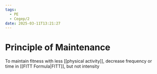 ```yaml
---
tags:
  - PE
  - Cegep/2
date: 2025-03-11T13:21:27
---
```


# Principle of Maintenance

To maintain fitness with less [[physical activity]], decrease frequency or time in [[FITT Formula|FITT]], but not intensity
